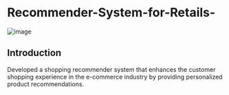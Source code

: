 # Recommender-System-for-Retails-
![image](https://github.com/user-attachments/assets/011bba36-3926-462b-bbfc-f997624bc298)

## Introduction 
 Developed a shopping recommender system that enhances the customer shopping experience in the e-commerce industry by providing personalized product recommendations.
##
